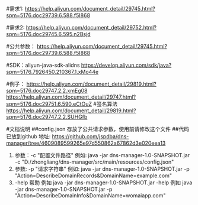 #需求1:
    https://help.aliyun.com/document_detail/29745.html?spm=5176.doc29739.6.588.f5I868

#需求2:
    https://help.aliyun.com/document_detail/29752.html?spm=5176.doc29745.6.595.n2Bsjd

#公共参数：
    https://help.aliyun.com/document_detail/29745.html?spm=5176.doc29739.6.588.f5I868

#SDK：aliyun-java-sdk-alidns
    https://develop.aliyun.com/sdk/java?spm=5176.7926450.210367.1.xMo44e

#例子：
    https://help.aliyun.com/document_detail/29819.html?spm=5176.doc29747.2.2.xmEg08
    https://help.aliyun.com/document_detail/29747.html?spm=5176.doc29751.6.590.eCtOuZ
#签名算法
    https://help.aliyun.com/document_detail/29819.html?spm=5176.doc29747.2.2.SUHGfb
    
    
#文档说明
##config.json 存放了公共请求参数，使用前请修改这个文件
##代码已放到github 地址: https://github.com/jspdba/dns-manager/tree/4609089599265e97d550862a67862d3e020eea13

1. 参数：-c "配置文件路径"
    例如: java -jar dns-manager-1.0-SNAPSHOT.jar -c "D:/zhongliang/dns-manager/src/main/resources/config.json"
2. 参数: -p "请求字符串"
    例如: java -jar dns-manager-1.0-SNAPSHOT.jar -p "Action=DescribeDomainRecords&DomainName=example.com"
3. -help 帮助
    例如 java -jar dns-manager-1.0-SNAPSHOT.jar -help
例如
    java -jar dns-manager-1.0-SNAPSHOT.jar -p "Action=DescribeDomainInfo&DomainName=womaiapp.com"
